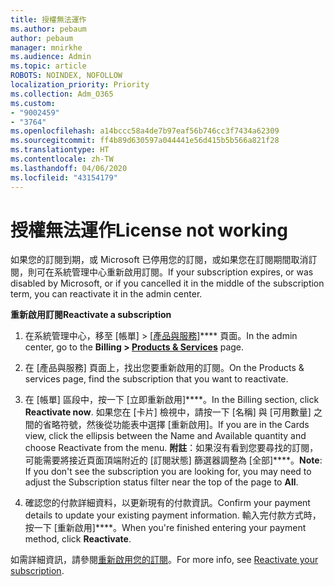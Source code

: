 ```yaml
---
title: 授權無法運作
ms.author: pebaum
author: pebaum
manager: mnirkhe
ms.audience: Admin
ms.topic: article
ROBOTS: NOINDEX, NOFOLLOW
localization_priority: Priority
ms.collection: Adm_O365
ms.custom:
- "9002459"
- "3764"
ms.openlocfilehash: a14bccc58a4de7b97eaf56b746cc3f7434a62309
ms.sourcegitcommit: ff4b89d630597a044441e56d415b5b566a821f28
ms.translationtype: HT
ms.contentlocale: zh-TW
ms.lasthandoff: 04/06/2020
ms.locfileid: "43154179"
---
```

# <a name="license-not-working"></a><span data-ttu-id="264b1-102">授權無法運作</span><span class="sxs-lookup"><span data-stu-id="264b1-102">License not working</span></span>

<span data-ttu-id="264b1-103">如果您的訂閱到期，或 Microsoft 已停用您的訂閱，或如果您在訂閱期間取消訂閱，則可在系統管理中心重新啟用訂閱。</span><span class="sxs-lookup"><span data-stu-id="264b1-103">If your subscription expires, or was disabled by Microsoft, or if you cancelled it in the middle of the subscription term, you can reactivate it in the admin center.</span></span>

<span data-ttu-id="264b1-104">**重新啟用訂閱**</span><span class="sxs-lookup"><span data-stu-id="264b1-104">**Reactivate a subscription**</span></span>

1. <span data-ttu-id="264b1-105">在系統管理中心，移至 [帳單] > [[產品與服務](https://go.microsoft.com/fwlink/p/?linkid=842054)]\*\*\*\* 頁面。</span><span class="sxs-lookup"><span data-stu-id="264b1-105">In the admin center, go to the **Billing > [Products & Services](https://go.microsoft.com/fwlink/p/?linkid=842054)** page.</span></span>

2. <span data-ttu-id="264b1-106">在 [產品與服務] 頁面上，找出您要重新啟用的訂閱。</span><span class="sxs-lookup"><span data-stu-id="264b1-106">On the Products & services page, find the subscription that you want to reactivate.</span></span>

3. <span data-ttu-id="264b1-107">在 [帳單] 區段中，按一下 [立即重新啟用]\*\*\*\*。</span><span class="sxs-lookup"><span data-stu-id="264b1-107">In the Billing section, click **Reactivate now**.</span></span>  <span data-ttu-id="264b1-108">如果您在 [卡片] 檢視中，請按一下 [名稱] 與 [可用數量] 之間的省略符號，然後從功能表中選擇 [重新啟用]。</span><span class="sxs-lookup"><span data-stu-id="264b1-108">If you are in the Cards view, click the ellipsis between the Name and Available quantity and choose Reactivate from the menu.</span></span> <span data-ttu-id="264b1-109">**附註**：如果沒有看到您要尋找的訂閱，可能需要將接近頁面頂端附近的 [訂閱狀態] 篩選器調整為 [全部]\*\*\*\*。</span><span class="sxs-lookup"><span data-stu-id="264b1-109">**Note**: If you don't see the subscription you are looking for, you may need to adjust the Subscription status filter near the top of the page to **All**.</span></span>

4. <span data-ttu-id="264b1-110">確認您的付款詳細資料，以更新現有的付款資訊。</span><span class="sxs-lookup"><span data-stu-id="264b1-110">Confirm your payment details to update your existing payment information.</span></span> <span data-ttu-id="264b1-111">輸入完付款方式時，按一下 [重新啟用]\*\*\*\*。</span><span class="sxs-lookup"><span data-stu-id="264b1-111">When you're finished entering your payment method, click **Reactivate**.</span></span>

<span data-ttu-id="264b1-112">如需詳細資訊，請參閱[重新啟用您的訂閱](https://docs.microsoft.com/office365/admin/subscriptions-and-billing/reactivate-your-subscription)。</span><span class="sxs-lookup"><span data-stu-id="264b1-112">For more info, see [Reactivate your subscription](https://docs.microsoft.com/office365/admin/subscriptions-and-billing/reactivate-your-subscription).</span></span> 
